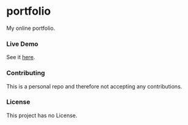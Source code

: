 # portfolio

My online portfolio.

### Live Demo

See it [here](https://cgabriel5.github.io/portfolio/).

### Contributing

This is a personal repo and therefore not accepting any contributions.

### License

This project has no License.
